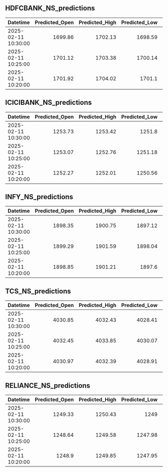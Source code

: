 ## HDFCBANK_NS_predictions
| Datetime            |   Predicted_Open |   Predicted_High |   Predicted_Low |   Predicted_Close |   Predicted_Volume |
|:--------------------|-----------------:|-----------------:|----------------:|------------------:|-------------------:|
| 2025-02-11 10:30:00 |          1699.86 |          1702.13 |         1698.59 |           1700.38 |            83353.1 |
| 2025-02-11 10:25:00 |          1701.12 |          1703.38 |         1700.14 |           1701.79 |            82746.6 |
| 2025-02-11 10:20:00 |          1701.92 |          1704.02 |         1701.1  |           1702.43 |            88898.2 |

## ICICIBANK_NS_predictions
| Datetime            |   Predicted_Open |   Predicted_High |   Predicted_Low |   Predicted_Close |   Predicted_Volume |
|:--------------------|-----------------:|-----------------:|----------------:|------------------:|-------------------:|
| 2025-02-11 10:30:00 |          1253.73 |          1253.42 |         1251.8  |           1253.66 |            93965   |
| 2025-02-11 10:25:00 |          1253.07 |          1252.76 |         1251.18 |           1252.96 |            90013.2 |
| 2025-02-11 10:20:00 |          1252.27 |          1252.01 |         1250.56 |           1252.21 |            85202.2 |

## INFY_NS_predictions
| Datetime            |   Predicted_Open |   Predicted_High |   Predicted_Low |   Predicted_Close |   Predicted_Volume |
|:--------------------|-----------------:|-----------------:|----------------:|------------------:|-------------------:|
| 2025-02-11 10:30:00 |          1898.35 |          1900.75 |         1897.12 |           1897.64 |            44687.5 |
| 2025-02-11 10:25:00 |          1899.29 |          1901.59 |         1898.04 |           1898.87 |            46238.9 |
| 2025-02-11 10:20:00 |          1898.85 |          1901.21 |         1897.6  |           1898.73 |            49407.6 |

## TCS_NS_predictions
| Datetime            |   Predicted_Open |   Predicted_High |   Predicted_Low |   Predicted_Close |   Predicted_Volume |
|:--------------------|-----------------:|-----------------:|----------------:|------------------:|-------------------:|
| 2025-02-11 10:30:00 |          4030.85 |          4032.43 |         4028.41 |           4032.12 |            23446.3 |
| 2025-02-11 10:25:00 |          4032.45 |          4033.85 |         4030.07 |           4033.95 |            22175.3 |
| 2025-02-11 10:20:00 |          4030.97 |          4032.39 |         4028.91 |           4032.27 |            21833.4 |

## RELIANCE_NS_predictions
| Datetime            |   Predicted_Open |   Predicted_High |   Predicted_Low |   Predicted_Close |   Predicted_Volume |
|:--------------------|-----------------:|-----------------:|----------------:|------------------:|-------------------:|
| 2025-02-11 10:30:00 |          1249.33 |          1250.43 |         1249    |           1250.04 |            70970.8 |
| 2025-02-11 10:25:00 |          1248.64 |          1249.58 |         1247.98 |           1249.26 |            79853.8 |
| 2025-02-11 10:20:00 |          1248.9  |          1249.85 |         1247.95 |           1249.29 |            92087.3 |

